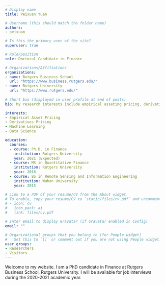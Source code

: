```yaml
---
# Display name
title: Peixuan Yuan

# Username (this should match the folder name)
authors:
- peixuan

# Is this the primary user of the site?
superuser: true

# Role/position
role: Doctoral Candidate in Finance

# Organizations/Affiliations
organizations:
- name: Rutgers Business School
  url: "https://www.business.rutgers.edu/"
- name: Rutgers University
  url: "https://www.rutgers.edu/"
  
# Short bio (displayed in user profile at end of posts)
bio: My research interests include empirical asseting pricing, derivatives pricing and machine learning.

interests:
- Empirical Asset Pricing
- Derivatives Pricing
- Machine Learning
- Data Science

education:
  courses:
  - course: Ph.D. in Finance
    institution: Rutgers University
    year: 2021 (Expected)
  - course: MS in Quantitative Finance
    institution: Rutgers University
    year: 2016
  - course: BS in Remote Sensing and Information Engineering
    institution: Wuhan University
    year: 2015

# Link to a PDF of your resume/CV from the About widget.
# To enable, copy your resume/CV to `static/files/cv.pdf` and uncomment the lines below.
# - icon: cv
#   icon_pack: ai
#   link: files/cv.pdf

# Enter email to display Gravatar (if Gravatar enabled in Config)
email: ""

# Organizational groups that you belong to (for People widget)
#   Set this to `[]` or comment out if you are not using People widget.
user_groups:
- Researchers
- Visitors
---
```


Welcome to my website. I am a PhD candidate in Finance at Rutgers Business School, Rutgers University. I will be available for job interviews during the 2020-2021 academic year.
